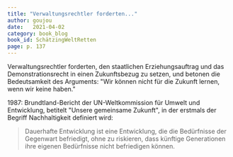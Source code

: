 ```yaml
---
title: "Verwaltungsrechtler forderten..."
author: goujou
date:   2021-04-02
category: book_blog
book_id: SchätzingWeltRetten
page: p. 137
---
```

Verwaltungsrechtler forderten, den staatlichen Erziehungsauftrag und das Demonstrationsrecht in einen Zukunftsbezug zu setzen, und betonen die Bedeutsamkeit des Arguments: "Wir können nicht für die Zukunft lernen, wenn wir keine haben."

1987: Brundtland-Bericht der UN-Weltkommission für Umwelt und Entwicklung, betitelt "Unsere gemeinsame Zukunft", in der erstmals der Begriff Nachhaltigkeit definiert wird:

> Dauerhafte Entwicklung ist eine Entwicklung, die die Bedürfnisse der Gegenwart befriedigt, ohne zu riskieren, dass künftige Generationen ihre eigenen Bedürfnisse nicht befriedigen können.
